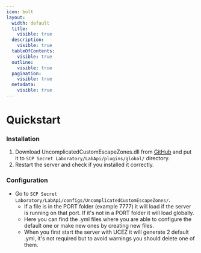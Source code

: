 ```yaml
---
icon: bolt
layout:
  width: default
  title:
    visible: true
  description:
    visible: true
  tableOfContents:
    visible: true
  outline:
    visible: true
  pagination:
    visible: true
  metadata:
    visible: true
---
```


# Quickstart

### Installation <a href="#installation" id="installation"></a>

1. Download UncomplicatedCustomEscapeZones.dll from [GitHub](https://www.github.com/UncomplicatedCustomServer/UncomplicatedCustomEscapeZones/releases/latest) and put it to `SCP Secret Laboratory/LabApi/plugins/global/` directory.
2. Restart the server and check if you installed it correctly.

### Configuration <a href="#configuration" id="configuration"></a>

* Go to `SCP Secret Laboratory/LabApi/configs/UncomplicatedCustomEscapeZones/`.
  * If a file is in the PORT folder (example 7777) it will load if the server is running on that port. If it's not in a PORT folder it will load globally.
  * Here you can find the .yml files where you are able to configure the default one or make new ones by creating new files.
  * When you first start the server with UCEZ it will generate 2 default .yml, it's not required but to avoid warnings you should delete one of them.
